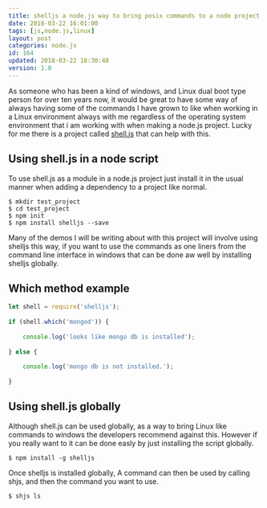 ```yaml
---
title: shelljs a node.js way to bring posix commands to a node project.
date: 2018-03-22 16:01:00
tags: [js,node.js,linux]
layout: post
categories: node.js
id: 164
updated: 2018-03-22 18:30:48
version: 1.0
---
```


As someone who has been a kind of windows, and Linux dual boot type person for over ten years now, it would be great to have some way of always having some of the commands I have grown to like when working in a Linux environment always with me regardless of the operating system environment that i am working with when making a node.js project. Lucky for me there is a project called [shell.js](https://www.npmjs.com/package/shelljs) that can help with this.

<!-- more -->

## Using shell.js in a node script

To use shell.js as a module in a node.js project just install it in the usual manner when adding a dependency to a project like normal.

```
$ mkdir test_project
$ cd test_project
$ npm init
$ npm install shelljs --save
```

Many of the demos I will be writing about with this project will involve using shelljs this way, if you want to use the commands as one liners from the command line interface in windows that can be done aw well by installing shelljs globally.

## Which method example

```js
let shell = require('shelljs');
 
if (shell.which('mongod')) {
 
    console.log('looks like mongo db is installed');
 
} else {
 
    console.log('mongo db is not installed.');
 
}
```

## Using shell.js globally

Although shell.js can be used globally, as a way to bring Linux like commands to windows the developers recommend against this. However if you really want to it can be done easly by just installing the script globally.

```
$ npm install -g shelljs
```

Once shelljs is installed globally, A command can then be used by calling shjs, and then the command you want to use.

```
$ shjs ls
```